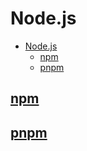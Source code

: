 # Node.js

- [Node.js](#nodejs)
  - [npm](#npm)
  - [pnpm](#pnpm)

## [npm](./npm.md)

## [pnpm](./pnpm.md)
